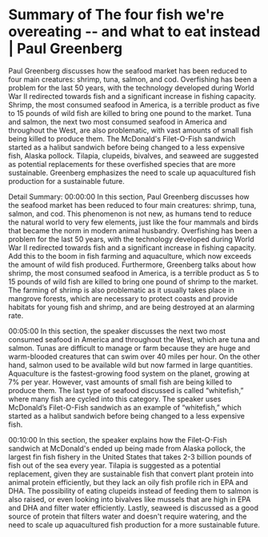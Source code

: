 # Summary of The four fish we're overeating -- and what to eat instead | Paul Greenberg

Paul Greenberg discusses how the seafood market has been reduced to four main creatures: shrimp, tuna, salmon, and cod. Overfishing has been a problem for the last 50 years, with the technology developed during World War II redirected towards fish and a significant increase in fishing capacity. Shrimp, the most consumed seafood in America, is a terrible product as five to 15 pounds of wild fish are killed to bring one pound to the market. Tuna and salmon, the next two most consumed seafood in America and throughout the West, are also problematic, with vast amounts of small fish being killed to produce them. The McDonald's Filet-O-Fish sandwich started as a halibut sandwich before being changed to a less expensive fish, Alaska pollock. Tilapia, clupeids, bivalves, and seaweed are suggested as potential replacements for these overfished species that are more sustainable. Greenberg emphasizes the need to scale up aquacultured fish production for a sustainable future.

Detail Summary: 
00:00:00
In this section, Paul Greenberg discusses how the seafood market has been reduced to four main creatures: shrimp, tuna, salmon, and cod. This phenomenon is not new, as humans tend to reduce the natural world to very few elements, just like the four mammals and birds that became the norm in modern animal husbandry. Overfishing has been a problem for the last 50 years, with the technology developed during World War II redirected towards fish and a significant increase in fishing capacity. Add this to the boom in fish farming and aquaculture, which now exceeds the amount of wild fish produced. Furthermore, Greenberg talks about how shrimp, the most consumed seafood in America, is a terrible product as 5 to 15 pounds of wild fish are killed to bring one pound of shrimp to the market. The farming of shrimp is also problematic as it usually takes place in mangrove forests, which are necessary to protect coasts and provide habitats for young fish and shrimp, and are being destroyed at an alarming rate.

00:05:00
In this section, the speaker discusses the next two most consumed seafood in America and throughout the West, which are tuna and salmon. Tunas are difficult to manage or farm because they are huge and warm-blooded creatures that can swim over 40 miles per hour. On the other hand, salmon used to be available wild but now farmed in large quantities. Aquaculture is the fastest-growing food system on the planet, growing at 7% per year. However, vast amounts of small fish are being killed to produce them. The last type of seafood discussed is called “whitefish,” where many fish are cycled into this category. The speaker uses McDonald’s Filet-O-Fish sandwich as an example of “whitefish,” which started as a halibut sandwich before being changed to a less expensive fish.

00:10:00
In this section, the speaker explains how the Filet-O-Fish sandwich at McDonald's ended up being made from Alaska pollock, the largest fin fish fishery in the United States that takes 2-3 billion pounds of fish out of the sea every year. Tilapia is suggested as a potential replacement, given they are sustainable fish that convert plant protein into animal protein efficiently, but they lack an oily fish profile rich in EPA and DHA. The possibility of eating clupeids instead of feeding them to salmon is also raised, or even looking into bivalves like mussels that are high in EPA and DHA and filter water efficiently. Lastly, seaweed is discussed as a good source of protein that filters water and doesn't require watering, and the need to scale up aquacultured fish production for a more sustainable future.

